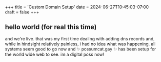 +++
title = 'Custom Domain Setup'
date = 2024-06-27T10:45:03-07:00
draft = false
+++

## hello world (for real this time)

and we're live. that was my first time dealing with adding dns records and, while in hindsight relatively painless, i had no idea what was happening. all systems seem good to go now and :sparkles: possumcat.gay :sparkles: has been setup for the world wide web to see. im a digital poss now!
